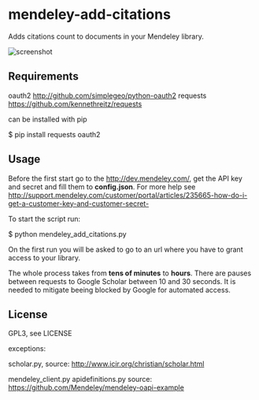 mendeley-add-citations
======================

Adds citations count to documents in your Mendeley library.

![screenshot](https://raw.github.com/palmstrom/mendeley-add-citations/master/screenshot.png)

Requirements
------------

oauth2   http://github.com/simplegeo/python-oauth2
requests https://github.com/kennethreitz/requests

can be installed with pip

$ pip install requests oauth2

Usage
-----

Before the first start go to the http://dev.mendeley.com/, get the API key and secret
and fill them to **config.json**. For more help see http://support.mendeley.com/customer/portal/articles/235665-how-do-i-get-a-customer-key-and-customer-secret-

To start the script run:

$ python mendeley_add_citations.py

On the first run you will be asked to go to an url 
where you have to grant access to your library.

The whole process takes from **tens of minutes** to **hours**. There are 
pauses between requests to Google Scholar between 10 and 30 seconds.
It is needed to mitigate beeing blocked by Google for automated access.

License
-------
GPL3, see LICENSE

exceptions:

scholar.py, source: http://www.icir.org/christian/scholar.html

mendeley_client.py
apidefinitions.py
source: https://github.com/Mendeley/mendeley-oapi-example


